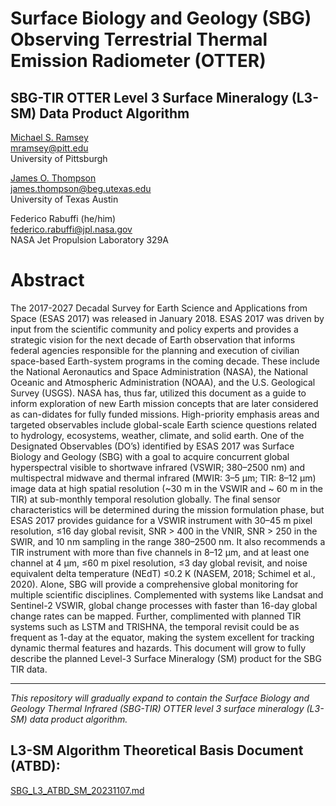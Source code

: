 # Surface Biology and Geology (SBG) Observing Terrestrial Thermal Emission Radiometer (OTTER)

## SBG-TIR OTTER Level 3 Surface Mineralogy (L3-SM) Data Product Algorithm

[Michael S. Ramsey](https://github.com/michaelsramsey)<br>
[mramsey@pitt.edu](mailto:mramsey@pitt.edu)<br>
University of Pittsburgh

[James O. Thompson](https://github.com/jthompson2710)<br>
[james.thompson@beg.utexas.edu](mailto:james.thompson@beg.utexas.edu)<br>
University of Texas Austin

Federico Rabuffi (he/him)<br>
[federico.rabuffi@jpl.nasa.gov](mailto:federico.rabuffi@jpl.nasa.gov)<br>
NASA Jet Propulsion Laboratory 329A


# Abstract
The 2017-2027 Decadal Survey for Earth Science and Applications from Space (ESAS 2017) was released in January 2018. ESAS 2017 was driven by input from the scientific community and policy experts and provides a strategic vision for the next decade of Earth observation that informs federal agencies responsible for the planning and execution of civilian space-based Earth-system programs in the coming decade. These include the National Aeronautics and Space Administration (NASA), the National Oceanic and Atmospheric Administration (NOAA), and the U.S. Geological Survey (USGS). NASA has, thus far, utilized this document as a guide to inform exploration of new Earth mission concepts that are later considered as can-didates for fully funded missions. High-priority emphasis areas and targeted observables include global-scale Earth science questions related to hydrology, ecosystems, weather, climate, and solid earth. One of the Designated Observables (DO’s) identified by ESAS 2017 was Surface Biology and Geology (SBG) with a goal to acquire concurrent global hyperspectral visible to shortwave infrared (VSWIR; 380–2500 nm) and multispectral midwave and thermal infrared (MWIR: 3–5 μm; TIR: 8–12 μm) image data at high spatial resolution (~30 m in the VSWIR and ~ 60 m in the TIR) at sub-monthly temporal resolution globally. The final sensor characteristics will be determined during the mission formulation phase, but ESAS 2017 provides guidance for a VSWIR instrument with 30–45 m pixel resolution, ≤16 day global revisit, SNR > 400 in the VNIR, SNR > 250 in the SWIR, and 10 nm sampling in the range 380–2500 nm. It also recommends a TIR instrument with more than five channels in 8–12 μm, and at least one channel at 4 μm, ≤60 m pixel resolution, ≤3 day global revisit, and noise equivalent delta temperature (NEdT) ≤0.2 K (NASEM, 2018; Schimel et al., 2020). Alone, SBG will provide a comprehensive global monitoring for multiple scientific disciplines. Complemented with systems like Landsat and Sentinel-2 VSWIR, global change processes with faster than 16-day global change rates can be mapped. Further, complimented with planned TIR systems such as LSTM and TRISHNA, the temporal revisit could be as frequent as 1-day at the equator, making the system excellent for tracking dynamic thermal features and hazards. This document will grow to fully describe the planned Level-3 Surface Mineralogy (SM) product for the SBG TIR data.

_______________________________________________________________________________________________________________________
<i>This repository will gradually expand to contain the Surface Biology and Geology Thermal Infrared (SBG-TIR) OTTER level 3 surface mineralogy (L3-SM) data product algorithm.</i>

## L3-SM Algorithm Theoretical Basis Document (ATBD): 
[SBG_L3_ATBD_SM_20231107.md](https://github.com/user-attachments/files/15893340/SBG_L3_ATBD_SM_20231107.md)

